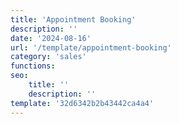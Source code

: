 ```yaml
---
title: 'Appointment Booking'
description: ''
date: '2024-08-16'
url: '/template/appointment-booking'
category: 'sales'
functions:
seo:
    title: ''
    description: ''
template: '32d6342b2b43442ca4a4'
---
```

